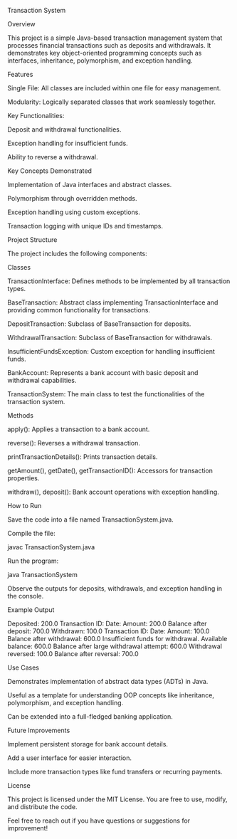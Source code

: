 Transaction System

Overview

This project is a simple Java-based transaction management system that processes financial transactions such as deposits and withdrawals. It demonstrates key object-oriented programming concepts such as interfaces, inheritance, polymorphism, and exception handling.

Features

Single File: All classes are included within one file for easy management.

Modularity: Logically separated classes that work seamlessly together.

Key Functionalities:

Deposit and withdrawal functionalities.

Exception handling for insufficient funds.

Ability to reverse a withdrawal.

Key Concepts Demonstrated

Implementation of Java interfaces and abstract classes.

Polymorphism through overridden methods.

Exception handling using custom exceptions.

Transaction logging with unique IDs and timestamps.

Project Structure

The project includes the following components:

Classes

TransactionInterface: Defines methods to be implemented by all transaction types.

BaseTransaction: Abstract class implementing TransactionInterface and providing common functionality for transactions.

DepositTransaction: Subclass of BaseTransaction for deposits.

WithdrawalTransaction: Subclass of BaseTransaction for withdrawals.

InsufficientFundsException: Custom exception for handling insufficient funds.

BankAccount: Represents a bank account with basic deposit and withdrawal capabilities.

TransactionSystem: The main class to test the functionalities of the transaction system.

Methods

apply(): Applies a transaction to a bank account.

reverse(): Reverses a withdrawal transaction.

printTransactionDetails(): Prints transaction details.

getAmount(), getDate(), getTransactionID(): Accessors for transaction properties.

withdraw(), deposit(): Bank account operations with exception handling.

How to Run

Save the code into a file named TransactionSystem.java.

Compile the file:

javac TransactionSystem.java

Run the program:

java TransactionSystem

Observe the outputs for deposits, withdrawals, and exception handling in the console.

Example Output

Deposited: 200.0
Transaction ID: <unique-id>
Date: <timestamp>
Amount: 200.0
Balance after deposit: 700.0
Withdrawn: 100.0
Transaction ID: <unique-id>
Date: <timestamp>
Amount: 100.0
Balance after withdrawal: 600.0
Insufficient funds for withdrawal. Available balance: 600.0
Balance after large withdrawal attempt: 600.0
Withdrawal reversed: 100.0
Balance after reversal: 700.0

Use Cases

Demonstrates implementation of abstract data types (ADTs) in Java.

Useful as a template for understanding OOP concepts like inheritance, polymorphism, and exception handling.

Can be extended into a full-fledged banking application.

Future Improvements

Implement persistent storage for bank account details.

Add a user interface for easier interaction.

Include more transaction types like fund transfers or recurring payments.

License

This project is licensed under the MIT License. You are free to use, modify, and distribute the code.

Feel free to reach out if you have questions or suggestions for improvement!

